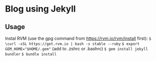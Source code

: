 # Blog using Jekyll

## Usage

Instal RVM (use the gpg command from https://rvm.io/rvm/install first):
`$ \curl -sSL https://get.rvm.io | bash -s stable --ruby`
`$ export GEM_HOME="$HOME/.gem"`  (add to .zshrc or .bashrc)
`$ gem install jekyll bundler`
`$ bundle install`


